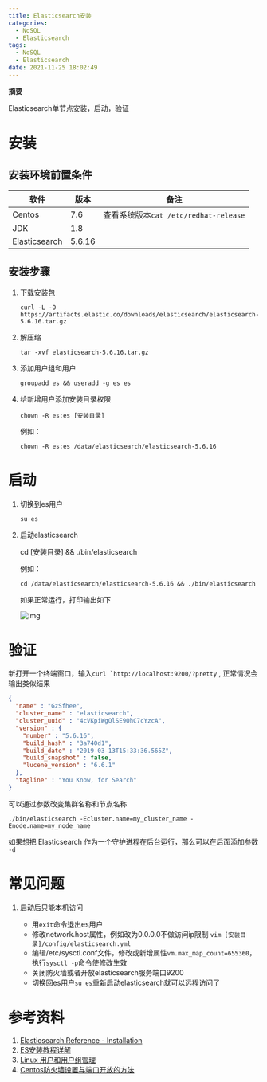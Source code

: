 ```yaml
---
title: Elasticsearch安装
categories:
  - NoSQL
  - Elasticsearch
tags:
  - NoSQL
  - Elasticsearch
date: 2021-11-25 18:02:49
---
```


**摘要**

Elasticsearch单节点安装，启动，验证

<!-- more -->



# 安装

## 安装环境前置条件

| 软件          | 版本   | 备注                                  |
| ------------- | ------ | ------------------------------------- |
| Centos        | 7.6    | 查看系统版本`cat /etc/redhat-release` |
| JDK           | 1.8    |                                       |
| Elasticsearch | 5.6.16 |                                       |

## 安装步骤

1. 下载安装包

   `curl -L -O https://artifacts.elastic.co/downloads/elasticsearch/elasticsearch-5.6.16.tar.gz`

2. 解压缩

   `tar -xvf elasticsearch-5.6.16.tar.gz`

3. 添加用户组和用户

   `groupadd es && useradd -g es es`
   
4. 给新增用户添加安装目录权限
   
   ``chown -R es:es [安装目录]``
   
   例如：
   
   ``chown -R es:es /data/elasticsearch/elasticsearch-5.6.16``
   
   

# 启动

1. 切换到es用户

   ``su es``

2. 启动elasticsearch

   cd [安装目录] && ./bin/elasticsearch

   例如：

   ``cd /data/elasticsearch/elasticsearch-5.6.16 && ./bin/elasticsearch``

   如果正常运行，打印输出如下

   ![img](es_run_print.png)

   

# 验证

新打开一个终端窗口，输入``curl `http://localhost:9200/?pretty`` ,  正常情况会输出类似结果

```json
{
  "name" : "GzSfhee",
  "cluster_name" : "elasticsearch",
  "cluster_uuid" : "4cVKpiWgQlSE9OhC7cYzcA",
  "version" : {
    "number" : "5.6.16",
    "build_hash" : "3a740d1",
    "build_date" : "2019-03-13T15:33:36.565Z",
    "build_snapshot" : false,
    "lucene_version" : "6.6.1"
  },
  "tagline" : "You Know, for Search"
}
```

可以通过参数改变集群名称和节点名称

``./bin/elasticsearch -Ecluster.name=my_cluster_name -Enode.name=my_node_name``

如果想把 Elasticsearch 作为一个守护进程在后台运行，那么可以在后面添加参数 `-d`

# 常见问题

1. 启动后只能本机访问

   - 用``exit``命令退出es用户
   - 修改network.host属性，例如改为0.0.0.0不做访问ip限制 ``vim [安装目录]/config/elasticsearch.yml``
   - 编辑/etc/sysctl.conf文件，修改或新增属性``vm.max_map_count=655360``，执行``sysctl -p``命令使修改生效
   - 关闭防火墙或者开放elasticsearch服务端口9200
   - 切换回es用户``su es``重新启动elasticsearch就可以远程访问了

   

# 参考资料

1. [Elasticsearch Reference - Installation](https://www.elastic.co/guide/en/elasticsearch/reference/5.6/_installation.html)
2. [ES安装教程详解](https://blog.csdn.net/he19970408/article/details/107359861/)
3. [Linux 用户和用户组管理](https://www.runoob.com/linux/linux-user-manage.html)
4. [Centos防火墙设置与端口开放的方法](https://blog.csdn.net/u011846257/article/details/54707864)